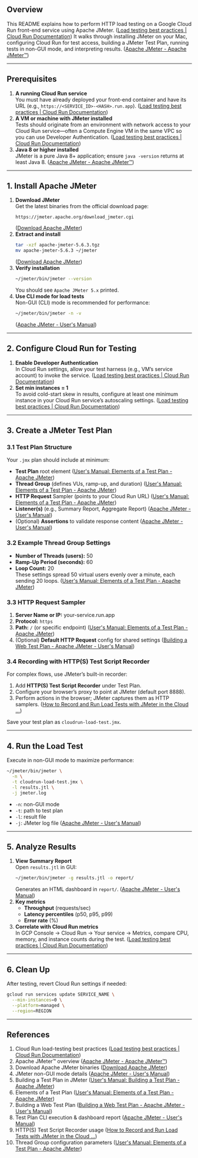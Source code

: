 ## Overview

This README explains how to perform HTTP load testing on a Google Cloud Run front-end service using Apache JMeter.  ([Load testing best practices | Cloud Run Documentation](https://cloud.google.com/run/docs/about-load-testing?utm_source=chatgpt.com)) It walks through installing JMeter on your Mac, configuring Cloud Run for test access, building a JMeter Test Plan, running tests in non-GUI mode, and interpreting results.  ([Apache JMeter - Apache JMeter™](https://jmeter.apache.org/?utm_source=chatgpt.com))

---

## Prerequisites

1. **A running Cloud Run service**  
   You must have already deployed your front-end container and have its URL (e.g., `https://<SERVICE_ID>-<HASH>.run.app`).  ([Load testing best practices | Cloud Run Documentation](https://cloud.google.com/run/docs/about-load-testing?utm_source=chatgpt.com))  
2. **A VM or machine with JMeter installed**  
   Tests should originate from an environment with network access to your Cloud Run service—often a Compute Engine VM in the same VPC so you can use Developer Authentication.  ([Load testing best practices | Cloud Run Documentation](https://cloud.google.com/run/docs/about-load-testing?utm_source=chatgpt.com))  
3. **Java 8 or higher installed**  
   JMeter is a pure Java 8+ application; ensure `java -version` returns at least Java 8.  ([Apache JMeter - Apache JMeter™](https://jmeter.apache.org/?utm_source=chatgpt.com))  

---

## 1. Install Apache JMeter

1. **Download JMeter**  
   Get the latest binaries from the official download page:  
   ```text
   https://jmeter.apache.org/download_jmeter.cgi
   ```  
    ([Download Apache JMeter](https://jmeter.apache.org/download_jmeter.cgi?utm_source=chatgpt.com))  
2. **Extract and install**  
   ```bash
   tar -xzf apache-jmeter-5.6.3.tgz
   mv apache-jmeter-5.6.3 ~/jmeter
   ```  
    ([Download Apache JMeter](https://jmeter.apache.org/download_jmeter.cgi?utm_source=chatgpt.com))  
3. **Verify installation**  
   ```bash
   ~/jmeter/bin/jmeter --version
   ```  
   You should see `Apache JMeter 5.x` printed.   
4. **Use CLI mode for load tests**  
   Non-GUI (CLI) mode is recommended for performance:  
   ```bash
   ~/jmeter/bin/jmeter -n -v
   ```  
    ([Apache JMeter - User's Manual](https://jmeter.apache.org/usermanual/index.html?utm_source=chatgpt.com))  

---

## 2. Configure Cloud Run for Testing

1. **Enable Developer Authentication**  
   In Cloud Run settings, allow your test harness (e.g., VM’s service account) to invoke the service.  ([Load testing best practices | Cloud Run Documentation](https://cloud.google.com/run/docs/about-load-testing?utm_source=chatgpt.com))  
2. **Set min instances = 1**  
   To avoid cold-start skew in results, configure at least one minimum instance in your Cloud Run service’s autoscaling settings.  ([Load testing best practices | Cloud Run Documentation](https://cloud.google.com/run/docs/about-load-testing?utm_source=chatgpt.com))  

---

## 3. Create a JMeter Test Plan

### 3.1 Test Plan Structure  
Your `.jmx` plan should include at minimum:  
- **Test Plan** root element  ([User's Manual: Elements of a Test Plan - Apache JMeter](https://jmeter.apache.org/usermanual/test_plan.html?utm_source=chatgpt.com))  
- **Thread Group** (defines VUs, ramp-up, and duration)  ([User's Manual: Elements of a Test Plan - Apache JMeter](https://jmeter.apache.org/usermanual/test_plan.html?utm_source=chatgpt.com))  
- **HTTP Request** Sampler (points to your Cloud Run URL)  ([User's Manual: Elements of a Test Plan - Apache JMeter](https://jmeter.apache.org/usermanual/test_plan.html?utm_source=chatgpt.com))  
- **Listener(s)** (e.g., Summary Report, Aggregate Report)  ([Apache JMeter - User's Manual](https://jmeter.apache.org/usermanual/index.html?utm_source=chatgpt.com))  
- (Optional) **Assertions** to validate response content  ([Apache JMeter - User's Manual](https://jmeter.apache.org/usermanual/index.html?utm_source=chatgpt.com))  

### 3.2 Example Thread Group Settings  
- **Number of Threads (users):** 50  
- **Ramp-Up Period (seconds):** 60  
- **Loop Count:** 20  
These settings spread 50 virtual users evenly over a minute, each sending 20 loops.  ([User's Manual: Elements of a Test Plan - Apache JMeter](https://jmeter.apache.org/usermanual/test_plan.html?utm_source=chatgpt.com))  

### 3.3 HTTP Request Sampler  
1. **Server Name or IP:** your-service.run.app  
2. **Protocol:** `https`  
3. **Path:** `/` (or specific endpoint)  ([User's Manual: Elements of a Test Plan - Apache JMeter](https://jmeter.apache.org/usermanual/test_plan.html?utm_source=chatgpt.com))  
4. (Optional) **Default HTTP Request** config for shared settings  ([Building a Web Test Plan - Apache JMeter - User's Manual](https://jmeter.apache.org/usermanual/build-web-test-plan.html?utm_source=chatgpt.com))  

### 3.4 Recording with HTTP(S) Test Script Recorder  
For complex flows, use JMeter’s built-in recorder:  
1. Add **HTTP(S) Test Script Recorder** under Test Plan.  
2. Configure your browser’s proxy to point at JMeter (default port 8888).  
3. Perform actions in the browser; JMeter captures them as HTTP samplers.  ([How to Record and Run Load Tests with JMeter in the Cloud ...](https://loadfocus.com/blog/2020/11/how-to-record-and-run-load-tests-with-jmeter-in-the-cloud-chrome-extension?utm_source=chatgpt.com))  

Save your test plan as `cloudrun-load-test.jmx`.

---

## 4. Run the Load Test

Execute in non-GUI mode to maximize performance:

```bash
~/jmeter/bin/jmeter \
  -n \
  -t cloudrun-load-test.jmx \
  -l results.jtl \
  -j jmeter.log
```
- `-n`: non-GUI mode  
- `-t`: path to test plan  
- `-l`: result file  
- `-j`: JMeter log file  ([Apache JMeter - User's Manual](https://jmeter.apache.org/usermanual/index.html?utm_source=chatgpt.com))  

---

## 5. Analyze Results

1. **View Summary Report**  
   Open `results.jtl` in GUI:  
   ```bash
   ~/jmeter/bin/jmeter -g results.jtl -o report/
   ```
   Generates an HTML dashboard in `report/`.  ([Apache JMeter - User's Manual](https://jmeter.apache.org/usermanual/index.html?utm_source=chatgpt.com))  
2. **Key metrics**  
   - **Throughput** (requests/sec)  
   - **Latency percentiles** (p50, p95, p99)  
   - **Error rate** (%)  
3. **Correlate with Cloud Run metrics**  
   In GCP Console → Cloud Run → Your service → Metrics, compare CPU, memory, and instance counts during the test.  ([Load testing best practices | Cloud Run Documentation](https://cloud.google.com/run/docs/about-load-testing?utm_source=chatgpt.com))  

---

## 6. Clean Up

After testing, revert Cloud Run settings if needed:
```bash
gcloud run services update SERVICE_NAME \
  --min-instances=0 \
  --platform=managed \
  --region=REGION
```  

---

## References

1. Cloud Run load-testing best practices  ([Load testing best practices | Cloud Run Documentation](https://cloud.google.com/run/docs/about-load-testing?utm_source=chatgpt.com))  
2. Apache JMeter™ overview  ([Apache JMeter - Apache JMeter™](https://jmeter.apache.org/?utm_source=chatgpt.com))  
3. Download Apache JMeter binaries  ([Download Apache JMeter](https://jmeter.apache.org/download_jmeter.cgi?utm_source=chatgpt.com))  
4. JMeter non-GUI mode details  ([Apache JMeter - User's Manual](https://jmeter.apache.org/usermanual/index.html?utm_source=chatgpt.com))  
5. Building a Test Plan in JMeter  ([User's Manual: Building a Test Plan - Apache JMeter](https://jmeter.apache.org/usermanual/build-test-plan.html?utm_source=chatgpt.com))  
6. Elements of a Test Plan  ([User's Manual: Elements of a Test Plan - Apache JMeter](https://jmeter.apache.org/usermanual/test_plan.html?utm_source=chatgpt.com))  
7. Building a Web Test Plan  ([Building a Web Test Plan - Apache JMeter - User's Manual](https://jmeter.apache.org/usermanual/build-web-test-plan.html?utm_source=chatgpt.com))  
8. Test Plan CLI execution & dashboard report  ([Apache JMeter - User's Manual](https://jmeter.apache.org/usermanual/index.html?utm_source=chatgpt.com))  
9. HTTP(S) Test Script Recorder usage  ([How to Record and Run Load Tests with JMeter in the Cloud ...](https://loadfocus.com/blog/2020/11/how-to-record-and-run-load-tests-with-jmeter-in-the-cloud-chrome-extension?utm_source=chatgpt.com))  
10. Thread Group configuration parameters  ([User's Manual: Elements of a Test Plan - Apache JMeter](https://jmeter.apache.org/usermanual/test_plan.html?utm_source=chatgpt.com))

